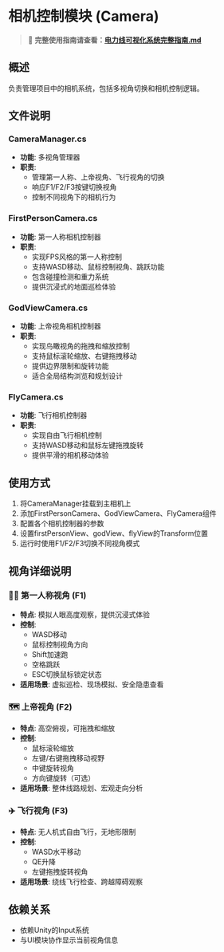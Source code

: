 # 相机控制模块 (Camera)

> 📖 **完整使用指南请查看：[电力线可视化系统完整指南.md](../../电力线可视化系统完整指南.md#相机控制系统)**

## 概述
负责管理项目中的相机系统，包括多视角切换和相机控制逻辑。

## 文件说明

### CameraManager.cs
- **功能**: 多视角管理器
- **职责**: 
  - 管理第一人称、上帝视角、飞行视角的切换
  - 响应F1/F2/F3按键切换视角
  - 控制不同视角下的相机行为

### FirstPersonCamera.cs
- **功能**: 第一人称相机控制器
- **职责**:
  - 实现FPS风格的第一人称控制
  - 支持WASD移动、鼠标控制视角、跳跃功能
  - 包含碰撞检测和重力系统
  - 提供沉浸式的地面巡检体验

### GodViewCamera.cs
- **功能**: 上帝视角相机控制器
- **职责**:
  - 实现鸟瞰视角的拖拽和缩放控制
  - 支持鼠标滚轮缩放、右键拖拽移动
  - 提供边界限制和旋转功能
  - 适合全局结构浏览和规划设计

### FlyCamera.cs
- **功能**: 飞行相机控制器
- **职责**:
  - 实现自由飞行相机控制
  - 支持WASD移动和鼠标左键拖拽旋转
  - 提供平滑的相机移动体验

## 使用方式
1. 将CameraManager挂载到主相机上
2. 添加FirstPersonCamera、GodViewCamera、FlyCamera组件
3. 配置各个相机控制器的参数
4. 设置firstPersonView、godView、flyView的Transform位置
5. 运行时使用F1/F2/F3切换不同视角模式

## 视角详细说明

### 🧍‍♂️ 第一人称视角 (F1)
- **特点**: 模拟人眼高度观察，提供沉浸式体验
- **控制**: 
  - WASD移动
  - 鼠标控制视角方向
  - Shift加速跑
  - 空格跳跃
  - ESC切换鼠标锁定状态
- **适用场景**: 虚拟巡检、现场模拟、安全隐患查看

### 🗺️ 上帝视角 (F2)
- **特点**: 高空俯视，可拖拽和缩放
- **控制**:
  - 鼠标滚轮缩放
  - 左键/右键拖拽移动视野
  - 中键旋转视角
  - 方向键旋转（可选）
- **适用场景**: 整体线路规划、宏观走向分析

### ✈️ 飞行视角 (F3)
- **特点**: 无人机式自由飞行，无地形限制
- **控制**:
  - WASD水平移动
  - QE升降
  - 左键拖拽旋转视角
- **适用场景**: 绕线飞行检查、跨越障碍观察

## 依赖关系
- 依赖Unity的Input系统
- 与UI模块协作显示当前视角信息 